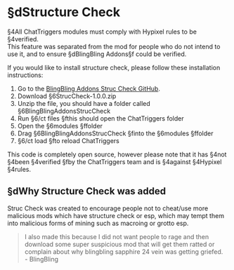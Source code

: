 # §dStructure Check
§4All ChatTriggers modules must comply with Hypixel rules to be §4verified.  
This feature was separated from the mod for people who do not intend to use it, and to ensure §dBlingBling Addons§f could be verified.  
  
If you would like to install structure check, please follow these installation instructions:
1. Go to the [BlingBling Addons Struc Check GitHub](https://github.com/CeleiteCode/BlingBlingAddonsStrucCheck/releases/tag/1.0.0).
2. Download §6StrucCheck-1.0.0.zip
3. Unzip the file, you should have a folder called §6BlingBlingAddonsStrucCheck
4. Run §6/ct files §fthis should open the ChatTriggers folder
5. Open the §6modules §ffolder
6. Drag §6BlingBlingAddonsStrucCheck §finto the §6modules §ffolder
7. §6/ct load §fto reload ChatTriggers  

This code is completely open source, however please note that it has §4not §4been §4verified §fby the ChatTriggers team and is §4against §4Hypixel §4rules.

## §dWhy Structure Check was added
Struc Check was created to encourage people not to cheat/use more malicious mods which have structure check or esp, which may tempt them into malicious forms of mining such as macroing or grotto esp. 
> I also made this because I did not want people to rage and then download some super suspicious mod that will get them ratted or complain about why blingbling sapphire 24 vein was getting griefed.  
> \- BlingBling